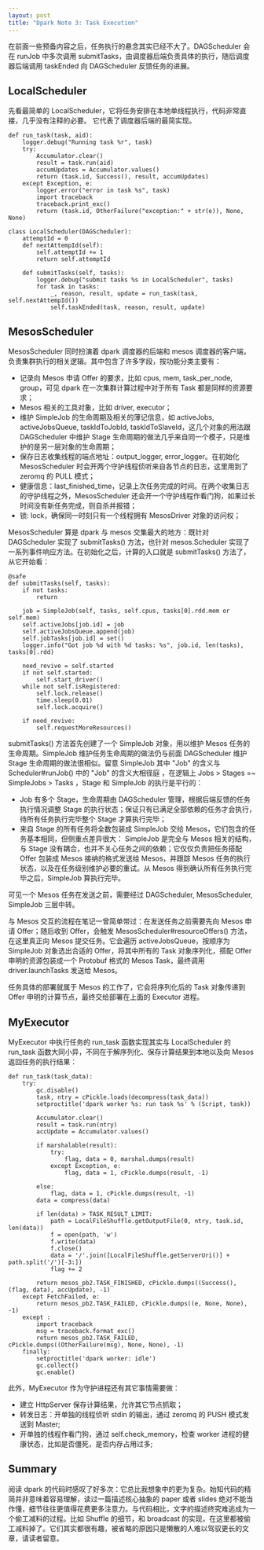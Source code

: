 ```yaml
---
layout: post
title: "Dpark Note 3: Task Execution"
---
```


在前面一些预备内容之后，任务执行的悬念其实已经不大了。DAGScheduler 会在 runJob 中多次调用 submitTasks，由调度器后端负责具体的执行，随后调度器后端调用 taskEnded 向 DAGScheduler 反馈任务的进展。

## LocalScheduler

先看最简单的 LocalScheduler，它将任务安排在本地单线程执行，代码非常直接，几乎没有注释的必要。 它代表了调度器后端的最简实现。

```
def run_task(task, aid):
    logger.debug("Running task %r", task)
    try:
        Accumulator.clear()
        result = task.run(aid)
        accumUpdates = Accumulator.values()
        return (task.id, Success(), result, accumUpdates)
    except Exception, e:
        logger.error("error in task %s", task)
        import traceback
        traceback.print_exc()
        return (task.id, OtherFailure("exception:" + str(e)), None, None)

class LocalScheduler(DAGScheduler):
    attemptId = 0
    def nextAttempId(self):
        self.attemptId += 1
        return self.attemptId

    def submitTasks(self, tasks):
        logger.debug("submit tasks %s in LocalScheduler", tasks)
        for task in tasks:
            _, reason, result, update = run_task(task, self.nextAttempId())
            self.taskEnded(task, reason, result, update)
```

## MesosScheduler

MesosScheduler 同时扮演着 dpark 调度器的后端和 mesos 调度器的客户端，负责集群执行的相关逻辑。其中包含了许多字段，按功能分类主要有：

* 记录向 Mesos 申请 Offer 的要求，比如 cpus, mem, task_per_node, group，可见 dpark 在一次集群计算过程中对于所有 Task 都是同样的资源要求；
* Mesos 相关的工具对象，比如 driver, executor；
* 维护 SimpleJob 的生命周期及相关的薄记信息，如 activeJobs, activeJobsQueue, taskIdToJobId, taskIdToSlaveId，这几个对象的用法跟 DAGScheduler 中维护 Stage 生命周期的做法几乎来自同一个模子，只是维护的是另一层对象的生命周期；
* 保存日志收集线程的端点地址：output_logger, error_logger。在初始化 MesosScheduler 时会开两个守护线程侦听来自各节点的日志，这里用到了 zeromq 的 PULL 模式；
* 健康信息：last_finished_time，记录上次任务完成的时间。在两个收集日志的守护线程之外，MesosScheduler 还会开一个守护线程作看门狗，如果过长时间没有新任务完成，则自杀并报错；
* 锁: lock，确保同一时刻只有一个线程拥有 MesosDriver 对象的访问权；

MesosScheduler 算是 dpark 与 mesos 交集最大的地方：既针对 DAGScheduler 实现了 submitTasks() 方法，也针对 mesos.Scheduler 实现了一系列事件响应方法。在初始化之后，计算的入口就是 submitTasks() 方法了，从它开始看：

```
@safe
def submitTasks(self, tasks):
    if not tasks:
        return

    job = SimpleJob(self, tasks, self.cpus, tasks[0].rdd.mem or self.mem)
    self.activeJobs[job.id] = job
    self.activeJobsQueue.append(job)
    self.jobTasks[job.id] = set()
    logger.info("Got job %d with %d tasks: %s", job.id, len(tasks), tasks[0].rdd)

    need_revive = self.started
    if not self.started:
        self.start_driver()
    while not self.isRegistered:
        self.lock.release()
        time.sleep(0.01)
        self.lock.acquire()

    if need_revive:
        self.requestMoreResources()
```

submitTasks() 方法首先创建了一个 SimpleJob 对象，用以维护 Mesos 任务的生命周期。SimpleJob 维护任务生命周期的做法仍与前面 DAGScheduler 维护 Stage 生命周期的做法很相似。留意 SimpleJob 其中 "Job" 的含义与 Scheduler#runJob() 中的 "Job" 的含义大相径庭 ，在逻辑上 Jobs > Stages =~ SimpleJobs > Tasks ，Stage 和 SimpleJob 的执行是平行的：

* Job 有多个 Stage，生命周期由 DAGScheduler 管理，根据后端反馈的任务执行情况调整 Stage 的执行状态；保证只有已满足全部依赖的任务才会执行，待所有任务执行完毕整个 Stage 才算执行完毕；
* 来自 Stage 的所有任务将全数包装成 SimpleJob 交给 Mesos，它们包含的任务基本相同，但侧重点差异很大： SimpleJob 是完全与 Mesos 相关的结构，与 Stage 没有耦合，也并不关心任务之间的依赖；它仅仅负责把任务搭配 Offer 包装成 Mesos 接纳的格式发送给 Mesos，并跟踪 Mesos 任务的执行状态，以及在任务级别维护必要的重试。从 Mesos 得到确认所有任务执行完毕之后，SimpleJob 算执行完毕。

可见一个 Mesos 任务在发送之前，需要经过 DAGScheduler, MesosScheduler, SimpleJob 三层中转。

与 Mesos 交互的流程在笔记一曾简单带过：在发送任务之前需要先向 Mesos 申请 Offer；随后收到 Offer，会触发 MesosScheduler#resourceOffers() 方法，在这里真正向 Mesos 提交任务。它会遍历 activeJobsQueue，按顺序为 SimpleJob 对象选出合适的 Offer，将其中所有的 Task 对象序列化，搭配 Offer 申明的资源包装成一个 Protobuf 格式的 Mesos Task，最终调用 driver.launchTasks 发送给 Mesos。

任务具体的部署就属于 Mesos 的工作了，它会将序列化后的 Task 对象传递到 Offer 申明的计算节点，最终交给部署在上面的 Executor 进程。

## MyExecutor

MyExecutor 中执行任务的 run_task 函数实现其实与 LocalScheduler 的 run_task 函数大同小异，不同在于解序列化、保存计算结果到本地以及向 Mesos 返回任务的执行结果：

```
def run_task(task_data):
    try:
        gc.disable()
        task, ntry = cPickle.loads(decompress(task_data))
        setproctitle('dpark worker %s: run task %s' % (Script, task))

        Accumulator.clear()
        result = task.run(ntry)
        accUpdate = Accumulator.values()

        if marshalable(result):
            try:
                flag, data = 0, marshal.dumps(result)
            except Exception, e:
                flag, data = 1, cPickle.dumps(result, -1)

        else:
            flag, data = 1, cPickle.dumps(result, -1)
        data = compress(data)

        if len(data) > TASK_RESULT_LIMIT:
            path = LocalFileShuffle.getOutputFile(0, ntry, task.id, len(data))
            f = open(path, 'w')
            f.write(data)
            f.close()
            data = '/'.join([LocalFileShuffle.getServerUri()] + path.split('/')[-3:])
            flag += 2

        return mesos_pb2.TASK_FINISHED, cPickle.dumps((Success(), (flag, data), accUpdate), -1)
    except FetchFailed, e:
        return mesos_pb2.TASK_FAILED, cPickle.dumps((e, None, None), -1)
    except :
        import traceback
        msg = traceback.format_exc()
        return mesos_pb2.TASK_FAILED, cPickle.dumps((OtherFailure(msg), None, None), -1)
    finally:
        setproctitle('dpark worker: idle')
        gc.collect()
        gc.enable()
```

此外，MyExecutor 作为守护进程还有其它事情需要做：

* 建立 HttpServer 保存计算结果，允许其它节点抓取；
* 转发日志：开单独的线程侦听 stdin 的输出，通过 zeromq 的 PUSH 模式发送到 Master;
* 开单独的线程作看门狗，通过 self.check_memory，检查 worker 进程的健康状态，比如是否僵死，是否内存占用过多;

## Summary

阅读 dpark 的代码时感叹了好多次：它总比我想象中的更为复杂。始知代码的精简并非意味着容易理解，读过一篇描述核心抽象的 paper 或者 slides 绝对不能当作懂，细节往往更值得花费更多注意力。与代码相比，文字的描述终究难逃成为一个偷工减料的过程。比如 Shuffle 的细节，和 broadcast 的实现，在这里都被偷工减料掉了。它们其实都很有趣，被省略的原因只是懒散的人难以驾驭更长的文章，请读者留意。
